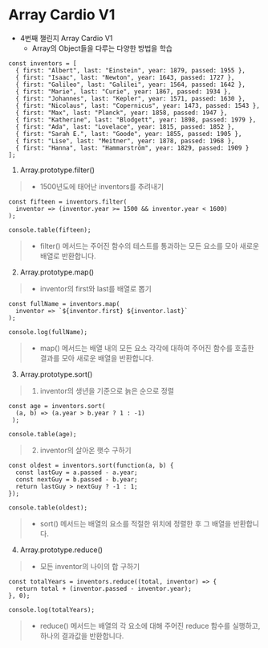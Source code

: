 # Array Cardio V1

- 4번째 챌린지 Array Cardio V1
   + Array의 Object들을 다루는 다양한 방법을 학습
```
const inventors = [
  { first: "Albert", last: "Einstein", year: 1879, passed: 1955 },
  { first: "Isaac", last: "Newton", year: 1643, passed: 1727 },
  { first: "Galileo", last: "Galilei", year: 1564, passed: 1642 },
  { first: "Marie", last: "Curie", year: 1867, passed: 1934 },
  { first: "Johannes", last: "Kepler", year: 1571, passed: 1630 },
  { first: "Nicolaus", last: "Copernicus", year: 1473, passed: 1543 },
  { first: "Max", last: "Planck", year: 1858, passed: 1947 },
  { first: "Katherine", last: "Blodgett", year: 1898, passed: 1979 },
  { first: "Ada", last: "Lovelace", year: 1815, passed: 1852 },
  { first: "Sarah E.", last: "Goode", year: 1855, passed: 1905 },
  { first: "Lise", last: "Meitner", year: 1878, passed: 1968 },
  { first: "Hanna", last: "Hammarström", year: 1829, passed: 1909 }
];
```
1. Array.prototype.filter()
  > + 1500년도에 태어난 inventors를 추려내기<br>
  ```
  const fifteen = inventors.filter(
    inventor => (inventor.year >= 1500 && inventor.year < 1600)
  );

  console.table(fifteen);
  ```
  > - filter() 메서드는 주어진 함수의 테스트를 통과하는 모든 요소를 모아 새로운 배열로 반환합니다.
  
2. Array.prototype.map()
  > + inventor의 first와 last를 배열로 뽑기<br>
  ```
  const fullName = inventors.map(
    inventor => `${inventor.first} ${inventor.last}`
  );

console.log(fullName);
  ```
  > - map() 메서드는 배열 내의 모든 요소 각각에 대하여 주어진 함수를 호출한 결과를 모아 새로운 배열을 반환합니다.
  
3. Array.prototype.sort()
  > 1. inventor의 생년을 기준으로 늙은 순으로 정렬<br>
  ```
  const age = inventors.sort(
    (a, b) => (a.year > b.year ? 1 : -1)
   );

  console.table(age);
  ```
  > 2. inventor의 살아온 햇수 구하기<br>
  ```
  const oldest = inventors.sort(function(a, b) {
    const lastGuy = a.passed - a.year;
    const nextGuy = b.passed - b.year;
    return lastGuy > nextGuy ? -1 : 1;
  });

  console.table(oldest);
  ```
  > - sort() 메서드는 배열의 요소를 적절한 위치에 정렬한 후 그 배열을 반환합니다.
 
4. Array.prototype.reduce()
  > + 모든 inventor의 나이의 합 구하기<br>
  ```
  const totalYears = inventors.reduce((total, inventor) => {
    return total + (inventor.passed - inventor.year);
  }, 0);
  
  console.log(totalYears);
  ```
  > - reduce() 메서드는 배열의 각 요소에 대해 주어진 reduce 함수를 실행하고, 하나의 결과값을 반환합니다.
